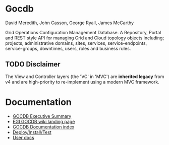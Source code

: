 Gocdb
=====
David Meredith, John Casson, George Ryall, James McCarthy

Grid Operations Configuration Management Database. A Repository, Portal and 
REST style API for managing Grid and Cloud topology objects including; projects, 
administrative domains, sites, services, service-endpoints, service-groups, 
downtimes, users, roles and business rules.

TODO Disclaimer
---------------
The View and Controller layers (the 'VC' in 'MVC') are **inherited legacy** from
v4 and are high-priority to re-implement using a modern MVC framework. 


Documentation 
=============
* [GOCDB Executive Summary](https://wiki.egi.eu/w/images/d/d3/GOCDB5_Grid_Topology_Information_System.pdf)
* [EGI GOCDB wiki landing page](https://wiki.egi.eu/wiki/GOCDB) 
* [GOCDB Documentation index](https://wiki.egi.eu/wiki/GOCDB_Documentation_Index)
* [Deploy/Install/Test](https://wiki.egi.eu/wiki/GOCDB/Regional_Module_Technical_Documentation) 
* [User docs](https://wiki.egi.eu/wiki/GOCDB/Input_System_User_Documentation) 
